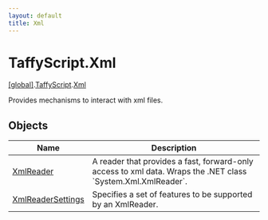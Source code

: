 ```yaml
---
layout: default
title: Xml
---
```


# TaffyScript.Xml

[\[global\]]({{site.baseurl}}/docs/).[TaffyScript]({{site.baseurl}}/docs/TaffyScript/).[Xml]({{site.baseurl}}/docs/TaffyScript/Xml/)

Provides mechanisms to interact with xml files.

## Objects

<table>
  <col width="20%">
  <thead>
    <tr>
      <th>Name</th>
      <th>Description</th>
    </tr>
  </thead>
  <tbody>
    <tr>
      <td><a href="{{page.url}}XmlReader/">XmlReader</a></td>
      <td>A reader that provides a fast, forward-only access to xml data. Wraps the .NET class `System.Xml.XmlReader`.</td>
    </tr>
    <tr>
      <td><a href="{{page.url}}XmlReaderSettings/">XmlReaderSettings</a></td>
      <td>Specifies a set of features to be supported by an XmlReader.</td>
    </tr>
  </tbody>
</table>
